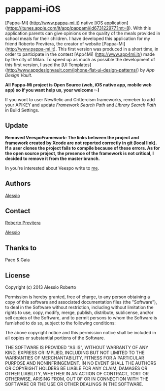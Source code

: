 pappami-iOS
===========

[Pappa-Mi] (http://www.pappa-mi.it) native [iOS application] (https://itunes.apple.com/it/app/pappami/id673122977?mt=8). With this application parents can give opinions on the quality of the meals provided in school meals for their children.
I have developed this application for my friend Roberto Previtera, the creator of website [Pappa-Mi] (http://www.pappa-mi.it).
This first version was produced in a short time, in order to participate in the contest [App4Mi] (http://www.app4mi.it/) made ​​by the city of Milan.
To speed up as much as possible the development of this first version, I used the [UI Templates] (http://www.appdesignvault.com/iphone-flat-ui-design-patterns/) by *App Design Vault*.

**All Pappa-Mi project is Open Source (web, iOS native app, mobile web app) so if you want help us, your welcome :-)**

If you wont to user NewRelic and Crittercism frameworks, remeber to add your APIKEY and update *Framework Search Path* and *Library Search Path* in Build Settings.

Update
--------

**Removed VeespoFramework: 
The links between the project and framework created by Xcode are not reported correctly in git (local link). If a user clones the project fails to compile because of these errors. 
As for the open source project, the presence of the framework is not critical, I decided to remove it from the master branch.**

In you're interested about Veespo write to [me](mailto:robero@veespo.com).

Authors
--------
[Alessio](mailto:roberto@veespo.com)

## Contact ##

[Roberto Previtera](mailto:roberto.previtera@gmail.com)

[Alessio](mailto:roberto@veespo.com)

Thanks to
---------

Paco & Gaia

License
---------

Copyright (c) 2013 Alessio Roberto

Permission is hereby granted, free of charge, to any person obtaining a copy
of this software and associated documentation files (the "Software"), to deal
in the Software without restriction, including without limitation the rights
to use, copy, modify, merge, publish, distribute, sublicense, and/or sell
copies of the Software, and to permit persons to whom the Software is
furnished to do so, subject to the following conditions:

The above copyright notice and this permission notice shall be included in
all copies or substantial portions of the Software.

THE SOFTWARE IS PROVIDED "AS IS", WITHOUT WARRANTY OF ANY KIND, EXPRESS OR
IMPLIED, INCLUDING BUT NOT LIMITED TO THE WARRANTIES OF MERCHANTABILITY,
FITNESS FOR A PARTICULAR PURPOSE AND NONINFRINGEMENT. IN NO EVENT SHALL THE
AUTHORS OR COPYRIGHT HOLDERS BE LIABLE FOR ANY CLAIM, DAMAGES OR OTHER
LIABILITY, WHETHER IN AN ACTION OF CONTRACT, TORT OR OTHERWISE, ARISING FROM,
OUT OF OR IN CONNECTION WITH THE SOFTWARE OR THE USE OR OTHER DEALINGS IN
THE SOFTWARE.
